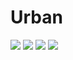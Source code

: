 Urban
=====

<p>
	<img src="https://img.shields.io/badge/iOS-14.0+-blue.svg?style=for-the-badge&logo=apple"/>
	<img src="https://img.shields.io/badge/macOS-11.0+-blue.svg?style=for-the-badge&logo=apple"/>
	<img src="https://img.shields.io/badge/Swift-5.3+-orange.svg?style=for-the-badge&logo=swift"/>
	<a href="https://twitter.com/ohayoukris">
		<img src="https://img.shields.io/badge/Contact-@ohayoukris-lightgrey.svg?style=for-the-badge&logo=twitter"/>
	</a>
</p>

